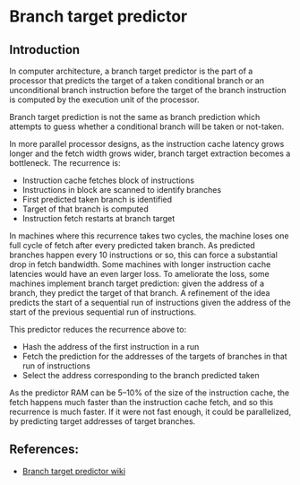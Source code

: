 # Branch target predictor


## Introduction
In computer architecture, a branch target predictor is the part of a processor that predicts the target of a taken conditional branch or an unconditional branch instruction before the target of the branch instruction is computed by the execution unit of the processor.

Branch target prediction is not the same as branch prediction which attempts to guess whether a conditional branch will be taken or not-taken.

In more parallel processor designs, as the instruction cache latency grows longer and the fetch width grows wider, branch target extraction becomes a bottleneck. The recurrence is:
 - Instruction cache fetches block of instructions
 - Instructions in block are scanned to identify branches
 - First predicted taken branch is identified
 - Target of that branch is computed
 - Instruction fetch restarts at branch target

In machines where this recurrence takes two cycles, the machine loses one full cycle of fetch after every predicted taken branch. As predicted branches happen every 10 instructions or so, this can force a substantial drop in fetch bandwidth. Some machines with longer instruction cache latencies would have an even larger loss. To ameliorate the loss, some machines implement branch target prediction: given the address of a branch, they predict the target of that branch. A refinement of the idea predicts the start of a sequential run of instructions given the address of the start of the previous sequential run of instructions.

This predictor reduces the recurrence above to:
 - Hash the address of the first instruction in a run
 - Fetch the prediction for the addresses of the targets of branches in that run of instructions
 - Select the address corresponding to the branch predicted taken

As the predictor RAM can be 5–10% of the size of the instruction cache, the fetch happens much faster than the instruction cache fetch, and so this recurrence is much faster. If it were not fast enough, it could be parallelized, by predicting target addresses of target branches.

## References:
- [Branch target predictor wiki](https://en.wikipedia.org/wiki/Branch_target_predictor)
